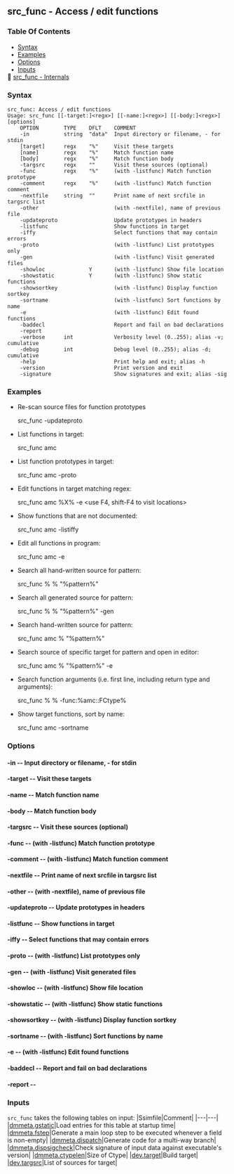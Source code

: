 ## src_func - Access / edit functions


### Table Of Contents
<a href="#table-of-contents"></a>
<!-- dev.mdmark  mdmark:MDSECTION  state:BEG_AUTO  param:Toc -->
&nbsp;&nbsp;&bull;&nbsp;  [Syntax](#syntax)<br/>
&nbsp;&nbsp;&bull;&nbsp;  [Examples](#examples)<br/>
&nbsp;&nbsp;&bull;&nbsp;  [Options](#options)<br/>
&nbsp;&nbsp;&bull;&nbsp;  [Inputs](#inputs)<br/>
&#128196; [src_func - Internals](/txt/exe/src_func/internals.md)<br/>

<!-- dev.mdmark  mdmark:MDSECTION  state:END_AUTO  param:Toc -->

### Syntax
<a href="#syntax"></a>
<!-- dev.mdmark  mdmark:MDSECTION  state:BEG_AUTO  param:Syntax -->
```
src_func: Access / edit functions
Usage: src_func [[-target:]<regx>] [[-name:]<regx>] [[-body:]<regx>] [options]
    OPTION        TYPE    DFLT    COMMENT
    -in           string  "data"  Input directory or filename, - for stdin
    [target]      regx    "%"     Visit these targets
    [name]        regx    "%"     Match function name
    [body]        regx    "%"     Match function body
    -targsrc      regx    ""      Visit these sources (optional)
    -func         regx    "%"     (with -listfunc) Match function prototype
    -comment      regx    "%"     (with -listfunc) Match function comment
    -nextfile     string  ""      Print name of next srcfile in targsrc list
    -other                        (with -nextfile), name of previous file
    -updateproto                  Update prototypes in headers
    -listfunc                     Show functions in target
    -iffy                         Select functions that may contain errors
    -proto                        (with -listfunc) List prototypes only
    -gen                          (with -listfunc) Visit generated files
    -showloc              Y       (with -listfunc) Show file location
    -showstatic           Y       (with -listfunc) Show static functions
    -showsortkey                  (with -listfunc) Display function sortkey
    -sortname                     (with -listfunc) Sort functions by name
    -e                            (with -listfunc) Edit found functions
    -baddecl                      Report and fail on bad declarations
    -report
    -verbose      int             Verbosity level (0..255); alias -v; cumulative
    -debug        int             Debug level (0..255); alias -d; cumulative
    -help                         Print help and exit; alias -h
    -version                      Print version and exit
    -signature                    Show signatures and exit; alias -sig

```

<!-- dev.mdmark  mdmark:MDSECTION  state:END_AUTO  param:Syntax -->

### Examples
<a href="#examples"></a>
* Re-scan source files for function prototypes

    src_func -updateproto

* List functions in target:

    src_func amc

* List function prototypes in target:

    src_func amc -proto

* Edit functions in target matching regex:

    src_func amc %X% -e
    <use F4, shift-F4 to visit locations>

* Show functions that are not documented:

    src_func amc -listiffy

* Edit all functions in program:

     src_func amc -e

* Search all hand-written source for pattern:

     src_func % % "%pattern%"

* Search all generated source for pattern:

     src_func % % "%pattern%" -gen

* Search hand-written source for pattern:

     src_func amc % "%pattern%"

* Search source of specific target for pattern and open in editor:

     src_func amc % "%pattern%" -e

* Search function arguments (i.e. first line, including return type and arguments):

     src_func % % -func:%amc::FCtype%

* Show target functions, sort by name:

     src_func amc -sortname

### Options
<a href="#options"></a>

<!-- dev.mdmark  mdmark:MDSECTION  state:BEG_AUTO  param:Options -->
#### -in -- Input directory or filename, - for stdin
<a href="#-in"></a>

#### -target -- Visit these targets
<a href="#-target"></a>

#### -name -- Match function name
<a href="#-name"></a>

#### -body -- Match function body
<a href="#-body"></a>

#### -targsrc -- Visit these sources (optional)
<a href="#-targsrc"></a>

#### -func -- (with -listfunc) Match function prototype
<a href="#-func"></a>

#### -comment -- (with -listfunc) Match function comment
<a href="#-comment"></a>

#### -nextfile -- Print name of next srcfile in targsrc list
<a href="#-nextfile"></a>

#### -other -- (with -nextfile), name of previous file
<a href="#-other"></a>

#### -updateproto -- Update prototypes in headers
<a href="#-updateproto"></a>

#### -listfunc -- Show functions in target
<a href="#-listfunc"></a>

#### -iffy -- Select functions that may contain errors
<a href="#-iffy"></a>

#### -proto -- (with -listfunc) List prototypes only
<a href="#-proto"></a>

#### -gen -- (with -listfunc) Visit generated files
<a href="#-gen"></a>

#### -showloc -- (with -listfunc) Show file location
<a href="#-showloc"></a>

#### -showstatic -- (with -listfunc) Show static functions
<a href="#-showstatic"></a>

#### -showsortkey -- (with -listfunc) Display function sortkey
<a href="#-showsortkey"></a>

#### -sortname -- (with -listfunc) Sort functions by name
<a href="#-sortname"></a>

#### -e -- (with -listfunc) Edit found functions
<a href="#-e"></a>

#### -baddecl -- Report and fail on bad declarations
<a href="#-baddecl"></a>

#### -report -- 
<a href="#-report"></a>

<!-- dev.mdmark  mdmark:MDSECTION  state:END_AUTO  param:Options -->

### Inputs
<a href="#inputs"></a>
<!-- dev.mdmark  mdmark:MDSECTION  state:BEG_AUTO  param:Inputs -->
`src_func` takes the following tables on input:
|Ssimfile|Comment|
|---|---|
|[dmmeta.gstatic](/txt/ssimdb/dmmeta/gstatic.md)|Load entries for this table at startup time|
|[dmmeta.fstep](/txt/ssimdb/dmmeta/fstep.md)|Generate a main loop step to be executed whenever a field is non-empty|
|[dmmeta.dispatch](/txt/ssimdb/dmmeta/dispatch.md)|Generate code for a multi-way branch|
|[dmmeta.dispsigcheck](/txt/ssimdb/dmmeta/dispsigcheck.md)|Check signature of input data against executable's version|
|[dmmeta.ctypelen](/txt/ssimdb/dmmeta/ctypelen.md)|Size of Ctype|
|[dev.target](/txt/ssimdb/dev/target.md)|Build target|
|[dev.targsrc](/txt/ssimdb/dev/targsrc.md)|List of sources for target|

<!-- dev.mdmark  mdmark:MDSECTION  state:END_AUTO  param:Inputs -->

